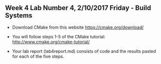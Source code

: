 ## Week 4 Lab  Number 4,  2/10/2017 Friday - Build Systems

- Download CMake from this website https://cmake.org/download/

- You will follow steps 1-5 of the CMake tutorial: http://www.cmake.org/cmake-tutorial/

- Your lab report (lab4report.md)  consists of code and the results pasted for each of the five steps.

